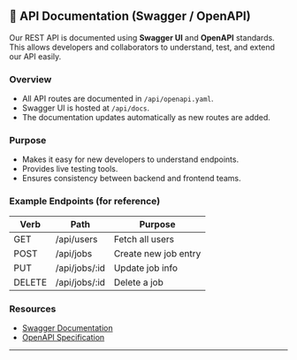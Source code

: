 ## 🧾 API Documentation (Swagger / OpenAPI)

Our REST API is documented using **Swagger UI** and **OpenAPI** standards.  
This allows developers and collaborators to understand, test, and extend our API easily.

### Overview
- All API routes are documented in `/api/openapi.yaml`.
- Swagger UI is hosted at `/api/docs`.
- The documentation updates automatically as new routes are added.

### Purpose
- Makes it easy for new developers to understand endpoints.
- Provides live testing tools.
- Ensures consistency between backend and frontend teams.

### Example Endpoints (for reference)
| Verb | Path | Purpose |
|------|------|----------|
| GET | /api/users | Fetch all users |
| POST | /api/jobs | Create new job entry |
| PUT | /api/jobs/:id | Update job info |
| DELETE | /api/jobs/:id | Delete a job |

### Resources
- [Swagger Documentation](https://swagger.io/docs/)
- [OpenAPI Specification](https://spec.openapis.org/oas/latest.html)

---
